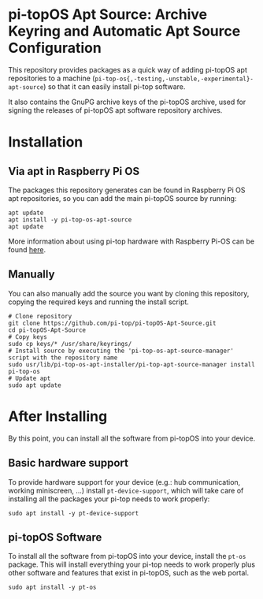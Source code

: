 # pi-topOS Apt Source: Archive Keyring and Automatic Apt Source Configuration

This repository provides packages as a quick way of adding pi-topOS apt repositories to a machine (`pi-top-os{,-testing,-unstable,-experimental}-apt-source`) so that it can easily install pi-top software.

It also contains the GnuPG archive keys of the pi-topOS archive, used for signing the releases of pi-topOS apt software repository archives.

# Installation

## Via apt in Raspberry Pi OS

The packages this repository generates can be found in Raspberry Pi OS apt repositories, so you can add the main pi-topOS source by running:

```
apt update
apt install -y pi-top-os-apt-source
apt update
```

More information about using pi-top hardware with Raspberry Pi-OS can be found [here](https://knowledgebase.pi-top.com/knowledge/pi-top-and-raspberry-pi-os).


## Manually

You can also manually add the source you want by cloning this repository, copying the required keys and running the install script.

```
# Clone repository
git clone https://github.com/pi-top/pi-topOS-Apt-Source.git
cd pi-topOS-Apt-Source
# Copy keys
sudo cp keys/* /usr/share/keyrings/
# Install source by executing the 'pi-top-os-apt-source-manager' script with the repository name
sudo usr/lib/pi-top-os-apt-installer/pi-top-apt-source-manager install pi-top-os
# Update apt
sudo apt update
```

# After Installing

By this point, you can install all the software from pi-topOS into your device.

## Basic hardware support

To provide hardware support for your device (e.g.: hub communication, working miniscreen, ...) install `pt-device-support`, which will take care of installing all the packages your pi-top needs to work properly:

```
sudo apt install -y pt-device-support
```

## pi-topOS Software

To install all the software from pi-topOS into your device, install the `pt-os` package. This will install everything your pi-top needs to work properly plus other software and features that exist in pi-topOS, such as the web portal.

```
sudo apt install -y pt-os
```
